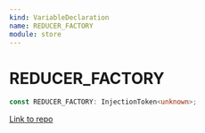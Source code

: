 ```yaml
---
kind: VariableDeclaration
name: REDUCER_FACTORY
module: store
---
```


# REDUCER_FACTORY

```ts
const REDUCER_FACTORY: InjectionToken<unknown>;
```

[Link to repo](https://github.com/ngrx/platform/blob/master/modules/store/src/tokens.ts#L11-L13)
